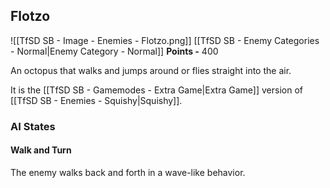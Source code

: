 ## Flotzo
![[TfSD SB - Image - Enemies - Flotzo.png]]
[[TfSD SB - Enemy Categories - Normal|Enemy Category - Normal]]
**Points -** 400

An octopus that walks and jumps around or flies straight into the air.

It is the [[TfSD SB - Gamemodes - Extra Game|Extra Game]] version of [[TfSD SB - Enemies - Squishy|Squishy]].
### AI States
#### Walk and Turn
The enemy walks back and forth in a wave-like behavior.